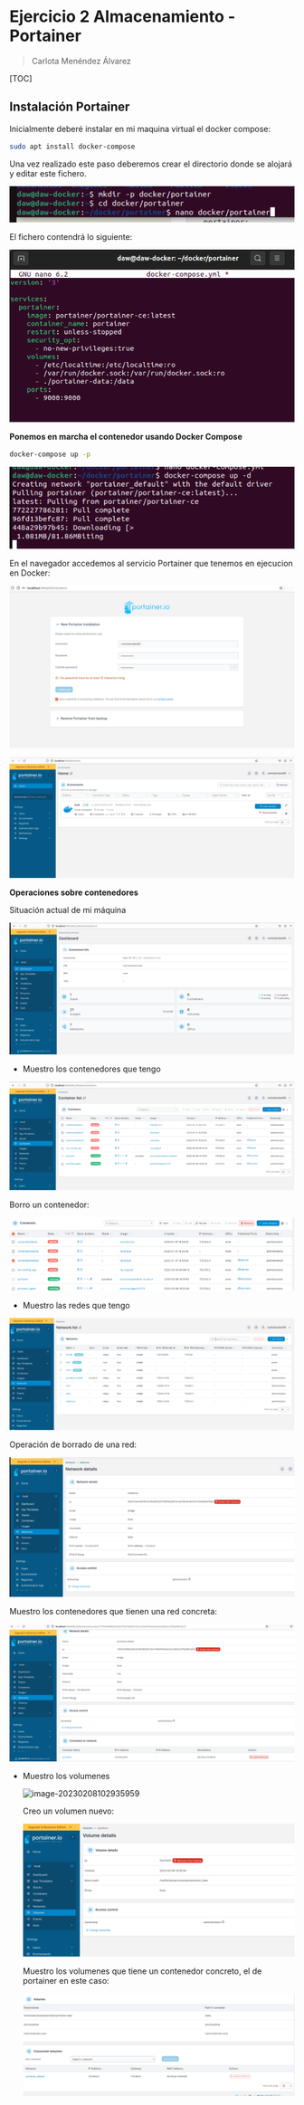 # Ejercicio 2 Almacenamiento - Portainer

> Carlota Menéndez Álvarez

[TOC]



## Instalación Portainer

Inicialmente deberé instalar en mi maquina virtual el docker compose:

```sh
sudo apt install docker-compose
```

Una vez realizado este paso deberemos crear el directorio donde se alojará y editar este fichero.

![image-20230208101254249](imagenes/image-20230208101254249.png)

El fichero contendrá lo siguiente:

![image-20230208101405548](imagenes/image-20230208101405548.png)

**Ponemos en marcha el contenedor usando Docker Compose**

```sh
docker-compose up -p
```

![image-20230208101518935](imagenes/image-20230208101518935.png)

En el navegador accedemos al servicio Portainer que tenemos en ejecucion en Docker:

![image-20230208101652023](imagenes/image-20230208101652023.png)

![image-20230208101815046](imagenes/image-20230208101815046.png)



**Operaciones sobre contenedores**

Situación actual de mi máquina

![image-20230208103134996](imagenes/image-20230208103134996.png)



- Muestro los contenedores que tengo

![image-20230208102342258](imagenes/image-20230208102342258.png)

Borro un contenedor:

![image-20230208102743765](imagenes/image-20230208102743765.png)



- Muestro las redes que tengo

![image-20230208102502548](imagenes/image-20230208102502548.png)

Operación de borrado de una red:

![image-20230208102601741](imagenes/image-20230208102601741.png)

Muestro los contenedores que tienen una red concreta:

![image-20230208103337249](imagenes/image-20230208103337249.png)





- Muestro los volumenes

  ![image-20230208102935959](../../../AppData/Roaming/Typora/typora-user-images/image-20230208102935959.png)

  Creo un volumen nuevo:

  ![image-20230208103036998](imagenes/image-20230208103036998.png)

  Muestro los volumenes que tiene un contenedor concreto, el de portainer en este caso:

  ![image-20230208103426949](imagenes/image-20230208103426949.png)











